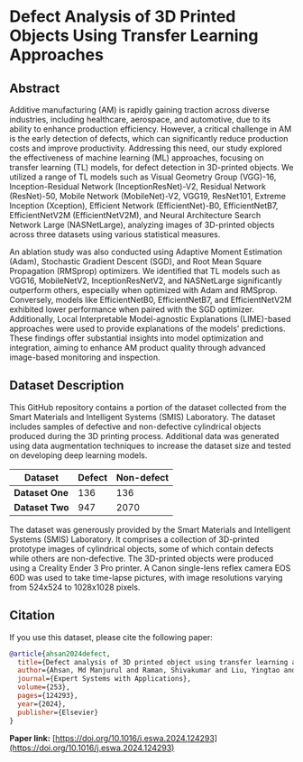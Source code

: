 
# **Defect Analysis of 3D Printed Objects Using Transfer Learning Approaches**

## **Abstract**

Additive manufacturing (AM) is rapidly gaining traction across diverse industries, including healthcare, aerospace, and automotive, due to its ability to enhance production efficiency. However, a critical challenge in AM is the early detection of defects, which can significantly reduce production costs and improve productivity. Addressing this need, our study explored the effectiveness of machine learning (ML) approaches, focusing on transfer learning (TL) models, for defect detection in 3D-printed objects. We utilized a range of TL models such as Visual Geometry Group (VGG)-16, Inception-Residual Network (InceptionResNet)-V2, Residual Network (ResNet)-50, Mobile Network (MobileNet)-V2, VGG19, ResNet101, Extreme Inception (Xception), Efficient Network (EfficientNet)-B0, EfficientNetB7, EfficientNetV2M (EfficientNetV2M), and Neural Architecture Search Network Large (NASNetLarge), analyzing images of 3D-printed objects across three datasets using various statistical measures.

An ablation study was also conducted using Adaptive Moment Estimation (Adam), Stochastic Gradient Descent (SGD), and Root Mean Square Propagation (RMSprop) optimizers. We identified that TL models such as VGG16, MobileNetV2, InceptionResNetV2, and NASNetLarge significantly outperform others, especially when optimized with Adam and RMSprop. Conversely, models like EfficientNetB0, EfficientNetB7, and EfficientNetV2M exhibited lower performance when paired with the SGD optimizer. Additionally, Local Interpretable Model-agnostic Explanations (LIME)-based approaches were used to provide explanations of the models' predictions. These findings offer substantial insights into model optimization and integration, aiming to enhance AM product quality through advanced image-based monitoring and inspection.

## **Dataset Description**

This GitHub repository contains a portion of the dataset collected from the Smart Materials and Intelligent Systems (SMIS) Laboratory. The dataset includes samples of defective and non-defective cylindrical objects produced during the 3D printing process. Additional data was generated using data augmentation techniques to increase the dataset size and tested on developing deep learning models.

| Dataset         | Defect | Non-defect |
|-----------------|--------|------------|
| **Dataset One** | 136    | 136        |
| **Dataset Two** | 947    | 2070       |

The dataset was generously provided by the Smart Materials and Intelligent Systems (SMIS) Laboratory. It comprises a collection of 3D-printed prototype images of cylindrical objects, some of which contain defects while others are non-defective. The 3D-printed objects were produced using a Creality Ender 3 Pro printer. A Canon single-lens reflex camera EOS 60D was used to take time-lapse pictures, with image resolutions varying from 524x524 to 1028x1028 pixels.

## **Citation**

If you use this dataset, please cite the following paper:

```bibtex
@article{ahsan2024defect,
  title={Defect analysis of 3D printed object using transfer learning approaches},
  author={Ahsan, Md Manjurul and Raman, Shivakumar and Liu, Yingtao and Siddique, Zahed},
  journal={Expert Systems with Applications},
  volume={253},
  pages={124293},
  year={2024},
  publisher={Elsevier}
}
```

**Paper link:** [https://doi.org/10.1016/j.eswa.2024.124293](https://doi.org/10.1016/j.eswa.2024.124293)
